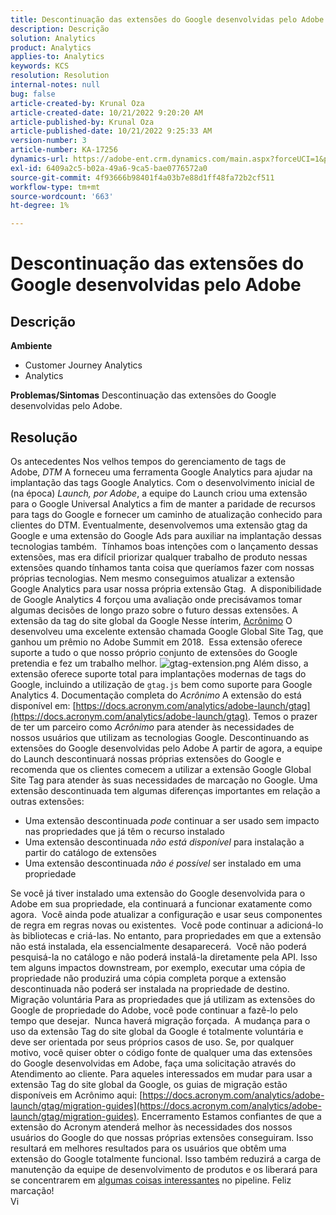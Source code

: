 ```yaml
---
title: Descontinuação das extensões do Google desenvolvidas pelo Adobe
description: Descrição
solution: Analytics
product: Analytics
applies-to: Analytics
keywords: KCS
resolution: Resolution
internal-notes: null
bug: false
article-created-by: Krunal Oza
article-created-date: 10/21/2022 9:20:20 AM
article-published-by: Krunal Oza
article-published-date: 10/21/2022 9:25:33 AM
version-number: 3
article-number: KA-17256
dynamics-url: https://adobe-ent.crm.dynamics.com/main.aspx?forceUCI=1&pagetype=entityrecord&etn=knowledgearticle&id=98c25394-2151-ed11-bba2-0022480867fb
exl-id: 6409a2c5-b02a-49a6-9ca5-bae0776572a0
source-git-commit: 4f93666b98401f4a03b7e88d1ff48fa72b2cf511
workflow-type: tm+mt
source-wordcount: '663'
ht-degree: 1%

---
```


# Descontinuação das extensões do Google desenvolvidas pelo Adobe

## Descrição

<b>Ambiente</b>
- Customer Journey Analytics
- Analytics



<b>Problemas/Sintomas</b>
Descontinuação das extensões do Google desenvolvidas pelo Adobe.


## Resolução

Os antecedentes Nos velhos tempos do gerenciamento de tags de Adobe, *DTM* A forneceu uma ferramenta Google Analytics para ajudar na implantação das tags Google Analytics.
Com o desenvolvimento inicial de (na época) *Launch, por Adobe*, a equipe do Launch criou uma extensão para o Google Universal Analytics a fim de manter a paridade de recursos para tags do Google e fornecer um caminho de atualização conhecido para clientes do DTM.
Eventualmente, desenvolvemos uma extensão gtag da Google e uma extensão do Google Ads para auxiliar na implantação dessas tecnologias também.  Tínhamos boas intenções com o lançamento dessas extensões, mas era difícil priorizar qualquer trabalho de produto nessas extensões quando tínhamos tanta coisa que queríamos fazer com nossas próprias tecnologias. Nem mesmo conseguimos atualizar a extensão Google Analytics para usar nossa própria extensão Gtag. 
A disponibilidade de Google Analytics 4 forçou uma avaliação onde precisávamos tomar algumas decisões de longo prazo sobre o futuro dessas extensões.
A extensão da tag do site global da Google Nesse ínterim, [Acrônimo](https://www.acronym.com/) O desenvolveu uma excelente extensão chamada Google Global Site Tag, que ganhou um prêmio no Adobe Summit em 2018.  Essa extensão oferece suporte a tudo o que nosso próprio conjunto de extensões do Google pretendia e fez um trabalho melhor.
![gtag-extension.png](https://experienceleaguecommunities.adobe.com/t5/image/serverpage/image-id/32446iD3F68A3559E15F49/image-size/large?v=v2&amp;amp;px=999 "gtag-extension.png")
Além disso, a extensão oferece suporte total para implantações modernas de tags do Google, incluindo a utilização de `gtag.js` bem como suporte para Google Analytics 4.
Documentação completa do *Acrônimo* A extensão do está disponível em: [https://docs.acronym.com/analytics/adobe-launch/gtag](https://docs.acronym.com/analytics/adobe-launch/gtag).
Temos o prazer de ter um parceiro como *Acrônimo* para atender às necessidades de nossos usuários que utilizam as tecnologias Google.
Descontinuando as extensões do Google desenvolvidas pelo Adobe A partir de agora, a equipe do Launch descontinuará nossas próprias extensões do Google e recomenda que os clientes comecem a utilizar a extensão Google Global Site Tag para atender às suas necessidades de marcação no Google.
Uma extensão descontinuada tem algumas diferenças importantes em relação a outras extensões:
- Uma extensão descontinuada *pode* continuar a ser usado sem impacto nas propriedades que já têm o recurso instalado
- Uma extensão descontinuada *não está disponível* para instalação a partir do catálogo de extensões
- Uma extensão descontinuada *não é possível* ser instalado em uma propriedade

Se você já tiver instalado uma extensão do Google desenvolvida para o Adobe em sua propriedade, ela continuará a funcionar exatamente como agora.  Você ainda pode atualizar a configuração e usar seus componentes de regra em regras novas ou existentes.  Você pode continuar a adicioná-lo às bibliotecas e criá-las.
No entanto, para propriedades em que a extensão não está instalada, ela essencialmente desaparecerá.  Você não poderá pesquisá-la no catálogo e não poderá instalá-la diretamente pela API.
Isso tem alguns impactos downstream, por exemplo, executar uma cópia de propriedade não produzirá uma cópia completa porque a extensão descontinuada não poderá ser instalada na propriedade de destino.
Migração voluntária Para as propriedades que já utilizam as extensões do Google de propriedade do Adobe, você pode continuar a fazê-lo pelo tempo que desejar.  Nunca haverá migração forçada.  A mudança para o uso da extensão Tag do site global da Google é totalmente voluntária e deve ser orientada por seus próprios casos de uso.
Se, por qualquer motivo, você quiser obter o código fonte de qualquer uma das extensões do Google desenvolvidas em Adobe, faça uma solicitação através do Atendimento ao cliente.
Para aqueles interessados em mudar para usar a extensão Tag do site global da Google, os guias de migração estão disponíveis em Acrônimo aqui: [https://docs.acronym.com/analytics/adobe-launch/gtag/migration-guides](https://docs.acronym.com/analytics/adobe-launch/gtag/migration-guides).
Encerramento Estamos confiantes de que a extensão do Acronym atenderá melhor às necessidades dos nossos usuários do Google do que nossas próprias extensões conseguiram. Isso resultará em melhores resultados para os usuários que obtêm uma extensão do Google totalmente funcional. Isso também reduzirá a carga de manutenção da equipe de desenvolvimento de produtos e os liberará para se concentrarem em [algumas coisas interessantes](https://experienceleaguecommunities.adobe.com/t5/adobe-experience-platform-launch/data-collection-roadmap/ba-p/401733) no pipeline.
Feliz marcação!<br>Vi
